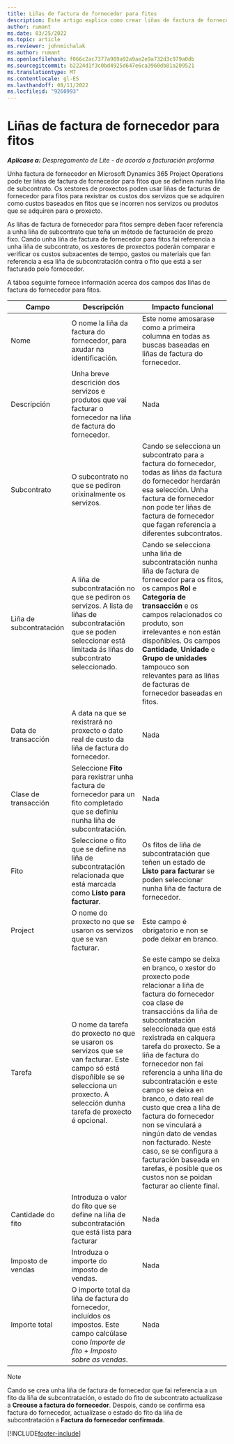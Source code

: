 ```yaml
---
title: Liñas de factura de fornecedor para fitos
description: Este artigo explica como crear liñas de factura de fornecedor para fitos nun subcontrato.
author: rumant
ms.date: 03/25/2022
ms.topic: article
ms.reviewer: johnmichalak
ms.author: rumant
ms.openlocfilehash: f066c2ac7377a989a92a9ae2e9a732d3c979a0db
ms.sourcegitcommit: b2224d1f3c0bd4925d647e6ca3960db81a209521
ms.translationtype: MT
ms.contentlocale: gl-ES
ms.lasthandoff: 08/11/2022
ms.locfileid: "9260993"
---
```

# <a name="vendor-invoice-lines-for-milestones"></a>Liñas de factura de fornecedor para fitos

_**Aplícase a:** Despregamento de Lite - de acordo a facturación proforma_

Unha factura de fornecedor en Microsoft Dynamics 365 Project Operations pode ter liñas de factura de fornecedor para fitos que se definen nunha liña de subcontrato. Os xestores de proxectos poden usar liñas de facturas de fornecedor para fitos para rexistrar os custos dos servizos que se adquiren como custos baseados en fitos que se incorren nos servizos ou produtos que se adquiren para o proxecto.

As liñas de factura de fornecedor para fitos sempre deben facer referencia a unha liña de subcontrato que teña un método de facturación de prezo fixo. Cando unha liña de factura de fornecedor para fitos fai referencia a unha liña de subcontrato, os xestores de proxectos poderán comparar e verificar os custos subxacentes de tempo, gastos ou materiais que fan referencia a esa liña de subcontratación contra o fito que está a ser facturado polo fornecedor.

A táboa seguinte fornece información acerca dos campos das liñas de factura do fornecedor para fitos.

| Campo | Descripción | Impacto funcional |
| --- | --- | --- |
| Nome | O nome la liña da factura do fornecedor, para axudar na identificación. | Este nome amosarase como a primeira columna en todas as buscas baseadas en liñas de factura do fornecedor. |
| Descripción | Unha breve descrición dos servizos e produtos que vai facturar o fornecedor na liña de factura do fornecedor. | Nada |
| Subcontrato | O subcontrato no que se pediron orixinalmente os servizos. | Cando se selecciona un subcontrato para a factura do fornecedor, todas as liñas da factura do fornecedor herdarán esa selección. Unha factura de fornecedor non pode ter liñas de factura de fornecedor que fagan referencia a diferentes subcontratos. |
| Liña de subcontratación | A liña de subcontratación no que se pediron os servizos. A lista de liñas de subcontratación que se poden seleccionar está limitada ás liñas do subcontrato seleccionado. | Cando se selecciona unha liña de subcontratación nunha liña de factura de fornecedor para os fitos, os campos **Rol** e **Categoría de transacción** e os campos relacionados co produto, son irrelevantes e non están dispoñibles. Os campos **Cantidade**, **Unidade** e **Grupo de unidades** tampouco son relevantes para as liñas de facturas de fornecedor baseadas en fitos. |
| Data de transacción | A data na que se rexistrará no proxecto o dato real de custo da liña de factura do fornecedor. | Nada |
| Clase de transacción | Seleccione **Fito** para rexistrar unha factura de fornecedor para un fito completado que se definiu nunha liña de subcontratación. | Nada |
| Fito | Seleccione o fito que se define na liña de subcontratación relacionada que está marcada como **Listo para facturar**. | Os fitos de liña de subcontratación que teñen un estado de **Listo para facturar** se poden seleccionar nunha liña de factura de fornecedor. |
| Project | O nome do proxecto no que se usaron os servizos que se van facturar. | Este campo é obrigatorio e non se pode deixar en branco. |
| Tarefa | O nome da tarefa do proxecto no que se usaron os servizos que se van facturar. Este campo só está dispoñible se se selecciona un proxecto. A selección dunha tarefa de proxecto é opcional. | Se este campo se deixa en branco, o xestor do proxecto pode relacionar a liña de factura do fornecedor coa clase de transaccións da liña de subcontratación seleccionada que está rexistrada en calquera tarefa do proxecto. Se a liña de factura do fornecedor non fai referencia a unha liña de subcontratación e este campo se deixa en branco, o dato real de custo que crea a liña de factura do fornecedor non se vinculará a ningún dato de vendas non facturado. Neste caso, se se configura a facturación baseada en tarefas, é posible que os custos non se poidan facturar ao cliente final. |
| Cantidade do fito | Introduza o valor do fito que se define na liña de subcontratación que está lista para facturar | Nada |
| Imposto de vendas | Introduza o importe do imposto de vendas. | Nada |
| Importe total | O importe total da liña de factura do fornecedor, incluídos os impostos. Este campo calcúlase cono *Importe de fito* + *Imposto sobre as vendas*. | Nada |

> [!NOTE]
> Cando se crea unha liña de factura de fornecedor que fai referencia a un fito da liña de subcontratación, o estado do fito de subcontrato actualízase a **Creouse a factura do fornecedor**. Despois, cando se confirma esa factura do fornecedor, actualízase o estado do fito da liña de subcontratación a **Factura do fornecedor confirmada**.

[!INCLUDE[footer-include](../../includes/footer-banner.md)]

